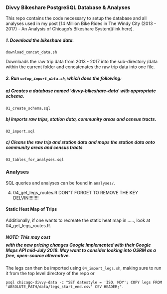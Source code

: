 
### Divvy Bikeshare PostgreSQL Database & Analyses

This repo contains the code necessary to setup the database and all analyses used in my post [14 Million Bike Rides in The Windy City (2013 - 2017) - An Analysis of Chicago’s Bikeshare System](link here).

##### 1. Download the bikeshare data.

`download_concat_data.sh`

Downloads the raw trip data from 2013 - 2017 into the sub-directory /data within the current folder and concatenates the raw trip data into one file.

##### 2. Run `setup_import_data.sh`, which does the following:

##### a) Creates a database named 'divvy-bikeshare-data' with appropriate schema.

`01_create_schema.sql`

##### b) Imports raw trips, station data, community areas and census tracts.

`02_import.sql`

##### c) Cleans the raw trip and station data and maps the station data onto community areas and census tracts

`03_tables_for_analyses.sql`



### Analyses

SQL queries and analyses can be found in `analyses/`.


4) 04_get_legs_routes.R DON"T FORGET TO REMOVE THE KEY DELVIN!!!!!!!!



#### Static Heat Map of Trips

Additionally, if one wants to recreate the static heat map in ....., look at 04_get_legs_routes.R.

##### NOTE: This may cost $$$$ with the new pricing changes Google implemented with their Google Maps API mid-July 2018. May want to consider looking into OSRM as a free, open-source alternative.


The legs can then be imported using `04_import_legs.sh`, making sure to run it from the top level directory of the repo or

`psql chicago-divvy-data -c "SET datestyle = 'ISO, MDY'; COPY legs FROM 'ABSOLUTE_PATH/data/legs_start_end.csv' CSV HEADER;". `
